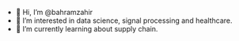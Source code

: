 - 👋 Hi, I’m @bahramzahir
- 👀 I’m interested in data science, signal processing and healthcare.
- 🌱 I’m currently learning about supply chain.
